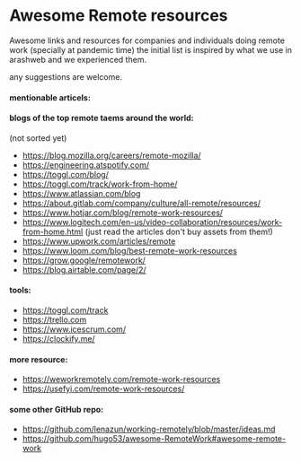 # Awesome Remote resources

Awesome links and resources for companies and individuals doing remote work (specially at pandemic time)
the initial list is inspired by what we use in arashweb and we experienced them.

any suggestions are welcome.

#### mentionable articels:


#### blogs of the top remote taems around the world: 
(not sorted yet)
- https://blog.mozilla.org/careers/remote-mozilla/
- https://engineering.atspotify.com/
- https://toggl.com/blog/
- https://toggl.com/track/work-from-home/
- https://www.atlassian.com/blog
- https://about.gitlab.com/company/culture/all-remote/resources/
- https://www.hotjar.com/blog/remote-work-resources/
- https://www.logitech.com/en-us/video-collaboration/resources/work-from-home.html (just read the articles don't buy assets from them!)
- https://www.upwork.com/articles/remote
- https://www.loom.com/blog/best-remote-work-resources
- https://grow.google/remotework/
- https://blog.airtable.com/page/2/

#### tools: 
- https://toggl.com/track
- https://trello.com
- https://www.icescrum.com/
- https://clockify.me/

#### more resource:
- https://weworkremotely.com/remote-work-resources
- https://usefyi.com/remote-work-resources/

#### some other GitHub repo:
- https://github.com/lenazun/working-remotely/blob/master/ideas.md
- https://github.com/hugo53/awesome-RemoteWork#awesome-remote-work



